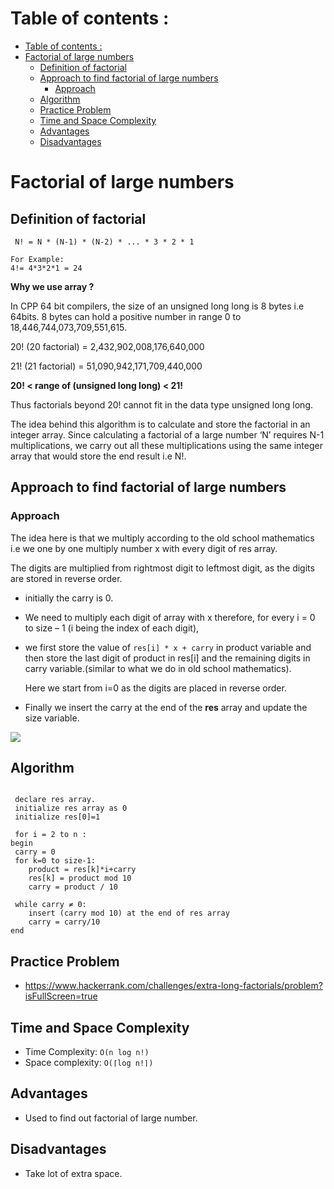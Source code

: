 # Table of contents :

- [Table of contents :](#table-of-contents-)
- [Factorial of large numbers](#factorial-of-large-numbers)
  - [Definition of factorial](#definition-of-factorial)
  - [Approach to find factorial of large numbers](#approach-to-find-factorial-of-large-numbers)
    - [Approach](#approach)
  - [Algorithm](#algorithm)
  - [Practice Problem](#practice-problem)
  - [Time and Space Complexity](#time-and-space-complexity)
  - [Advantages](#advantages)
  - [Disadvantages](#disadvantages)

# Factorial of large numbers

## Definition of factorial

` N! = N * (N-1) * (N-2) * ... * 3 * 2 * 1`

    For Example:
    4!= 4*3*2*1 = 24

**Why we use array ?**

In CPP 64 bit compilers, the size of an unsigned long long is 8 bytes i.e 64bits. 8 bytes can hold a positive number in range 0 to 18,446,744,073,709,551,615.

20! (20 factorial) = 2,432,902,008,176,640,000

21! (21 factorial) = 51,090,942,171,709,440,000

**20! < range of (unsigned long long) < 21!**

Thus factorials beyond 20! cannot fit in the data type unsigned long long.

The idea behind this algorithm is to calculate and store the factorial in an integer array. Since calculating a factorial of a large number ‘N’ requires N-1 multiplications, we carry out all these multiplications using the same integer array that would store the end result i.e N!.

## Approach to find factorial of large numbers

### Approach

The idea here is that we multiply according to the old school mathematics i.e we one by one multiply number x with every digit of res array.

The digits are multiplied from rightmost digit to leftmost digit, as the digits are stored in reverse order.

- initially the carry is 0.
- We need to multiply each digit of array with x therefore, for every i = 0 to size – 1 (i being the index of each digit),
- we first store the value of `res[i] * x + carry` in product variable and then store the last digit of product in res[i] and the remaining digits in carry variable.(similar to what we do in old school mathematics).

  Here we start from i=0 as the digits are placed in reverse order.

- Finally we insert the carry at the end of the **res** array and update the size variable.

<!-- <img src="https://www.algotree.org/images/Large_Factorial.svg" alt="drawing" width="800" /> -->

![](https://www.algotree.org/images/Large_Factorial.svg)

## Algorithm

```

 declare res array.
 initialize res array as 0
 initialize res[0]=1

 for i = 2 to n :
begin
 carry = 0
 for k=0 to size-1:
    product = res[k]*i+carry
    res[k] = product mod 10
    carry = product / 10

 while carry ≠ 0:
    insert (carry mod 10) at the end of res array
    carry = carry/10
end
```

## Practice Problem

- https://www.hackerrank.com/challenges/extra-long-factorials/problem?isFullScreen=true

## Time and Space Complexity

- Time Complexity: `O(n log n!)`
- Space complexity: `O(⌈log n!⌉)`

## Advantages

- Used to find out factorial of large number.

## Disadvantages

- Take lot of extra space.
